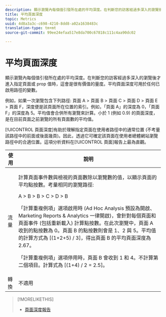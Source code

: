 ```yaml
---
description: 顯示瀏覽內每個值引發所在處的平均深度。在判斷您的訪客經過多深入的瀏覽後才進入指定頁面或 prop 值時，這會是很有價值的量度。平均頁面深度可用於任何已啟用路徑的變數。
title: 平均頁面深度
topic: Metrics
uuid: 4d8a3a3c-c698-4210-8dd8-a02a1638483c
translation-type: tm+mt
source-git-commit: 99ee24efaa517e8da700c67818c111c4aa90dc02

---
```



# 平均頁面深度

顯示瀏覽內每個值引發所在處的平均深度。在判斷您的訪客經過多深入的瀏覽後才進入指定頁面或 prop 值時，這會是很有價值的量度。平均頁面深度可用於任何已啟用路徑的變數。

例如，如果一次瀏覽包含下列路徑: 頁面 A &gt; 頁面 B &gt; 頁面 C &gt; 頁面 D &gt; 頁面 E &gt; 頁面 F，深度便是該頁面所在位置的索引。例如，「頁面 A」的深度為 0，「頁面 F」的深度為 5。平均值會合併所有瀏覽來計算。小於 1 (例如 0.9) 的頁面深度，是在目前頁面之前瀏覽的所有頁面數的平均值。

[!UICONTROL 頁面深度]有助於理解指定頁面在使用者路徑中的通常位置 (不考量該路徑中的前面或後面幾頁)。因此，透過它可確定該頁面在使用者總體網站瀏覽路徑中的合適位置。這項分析資料在[!UICONTROL 頁面]報告上最為直觀。

<table id="table_E92B185A487C40E28C70EA30EDF73A40"> 
 <thead> 
  <tr> 
   <th colname="col1" class="entry"> 使用 </th> 
   <th colname="col2" class="entry"> 說明 </th> 
  </tr> 
 </thead>
 <tbody> 
  <tr> 
   <td colname="col1"> 流量 </td> 
   <td colname="col2"> <p>計算頁面事件數與檢視的頁面數除以瀏覽數的值，以顯示頁面的平均點按數。考量相同的瀏覽路徑: </p> <p>A &gt; B &gt; B &gt; C &gt; D &gt; B </p> <p>「計算重複例項」選項啟用時 (Ad Hoc Analysis 預設為開啟、Marketing Reports &amp; Analytics 一律開啟)，會針對每個頁面和頁面事件 (包括重新載入) 計算點按數。在此次瀏覽中，頁面 A 收到的點按數為 0。頁面 B 的點按數則會是 1、2 與 5。平均值的計算方式為 [(1+2+5) / 3]，得出頁面 B 的平均頁面深度為 2.67。 </p> <p>「計算重複例項」選項停用時，頁面 B 會收到 1 和 4。不計算第二個項目。計算式為 [(1+4) / 2 = 2.5]。 </p> </td> 
  </tr> 
  <tr> 
   <td colname="col1"> 轉換 </td> 
   <td colname="col2"> 不適用 </td> 
  </tr> 
 </tbody> 
</table>

>[!MORELIKETHIS]
>
>* [頁面深度報告](/help/components/c-variables/dimensionslist/reports-page-depth.md)

